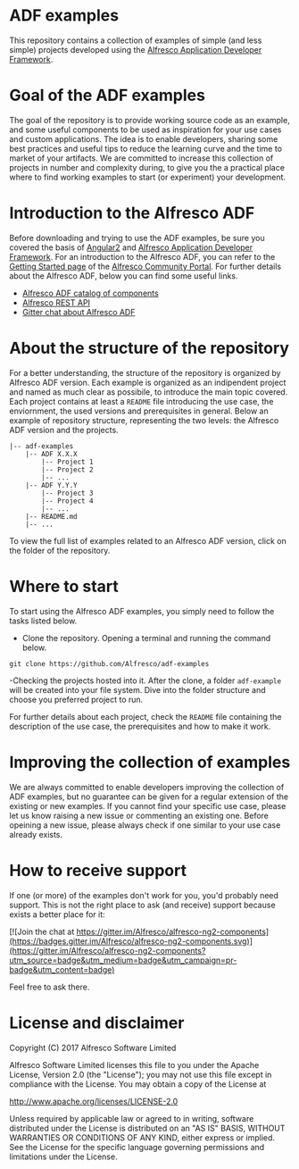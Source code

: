 # ADF examples

This repository contains a collection of examples of simple (and less simple) projects developed using the [Alfresco Application Developer Framework](https://github.com/Alfresco/alfresco-ng2-components). 

# Goal of the ADF examples

The goal of the repository is to provide working source code as an example, and some useful components to be used as inspiration for your use cases and custom applications.
The idea is to enable developers, sharing some best practices and useful tips to reduce the learning curve and the time to market of your artifacts.
We are committed to increase this collection of projects in number and complexity during, to give you the a practical place where to find working examples to start (or experiment) your development.

# Introduction to the Alfresco ADF

Before downloading and trying to use the ADF examples, be sure you covered the basis of [Angular2](https://angular.io/) and [Alfresco Application Developer Framework](https://github.com/Alfresco/alfresco-ng2-components).
For an introduction to the Alfresco ADF, you can refer to the [Getting Started page](https://community.alfresco.com/community/application-development-framework/pages/get-started) of the [Alfresco Community Portal](https://community.alfresco.com/).
For further details about the Alfresco ADF, below you can find some useful links.

- [Alfresco ADF catalog of components](http://devproducts.alfresco.com/)
- [Alfresco REST API](https://api-explorer.alfresco.com/api-explorer/)
- [Gitter chat about Alfresco ADF](https://gitter.im/Alfresco/alfresco-ng2-components)

# About the structure of the repository

For a better understanding, the structure of the repository is organized by Alfresco ADF version.
Each example is organized as an indipendent project and named as much clear as possibile, to introduce the main topic covered.
Each project contains at least a `README` file introducing the use case, the enviornment, the used versions and prerequisites in general.
Below an example of repository structure, representing the two levels: the Alfresco ADF version and the projects.
```
|-- adf-examples
    |-- ADF X.X.X
        |-- Project 1
        |-- Project 2
        |-- ...
    |-- ADF Y.Y.Y
        |-- Project 3
        |-- Project 4
        |-- ...
    |-- README.md
    |-- ...
```

To view the full list of examples related to an Alfresco ADF version, click on the folder of the repository.

# Where to start

To start using the Alfresco ADF examples, you simply need to follow the tasks listed below.

- Clone the repository. Opening a terminal and running the command below.
```
git clone https://github.com/Alfresco/adf-examples
```
-Checking the projects hosted into it. After the clone, a folder `adf-example` will be created into your file system. Dive into the folder structure and choose you preferred project to run.

For further details about each project, check the `README` file containing the description of the use case, the prerequisites and how to make it work.

# Improving the collection of examples

We are always committed to enable developers improving the collection of ADF examples, but no guarantee can be given for a regular extension of the existing or new examples.
If you cannot find your specific use case, please let us know raising a new issue or commenting an existing one. 
Before opeining a new issue, please always check if one similar to your use case already exists.

# How to receive support

If one (or more) of the examples don't work for you, you'd probably need support.
This is not the right place to ask (and receive) support because exists a better place for it:

[![Join the chat at https://gitter.im/Alfresco/alfresco-ng2-components](https://badges.gitter.im/Alfresco/alfresco-ng2-components.svg)](https://gitter.im/Alfresco/alfresco-ng2-components?utm_source=badge&utm_medium=badge&utm_campaign=pr-badge&utm_content=badge)

Feel free to ask there.

# License and disclaimer

Copyright (C) 2017 Alfresco Software Limited

Alfresco Software Limited licenses this file to you under the Apache License, Version 2.0 (the "License"); you may not use this file except in compliance with the License. You may obtain a copy of the License at

 http://www.apache.org/licenses/LICENSE-2.0

Unless required by applicable law or agreed to in writing, software distributed under the License is distributed on an "AS IS" BASIS, WITHOUT WARRANTIES OR CONDITIONS OF ANY KIND, either express or implied. See the License for the specific language governing permissions and limitations under the License.

